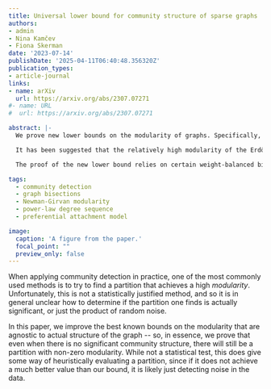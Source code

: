 ```yaml
---
title: Universal lower bound for community structure of sparse graphs
authors:
- admin
- Nina Kamčev
- Fiona Skerman
date: '2023-07-14'
publishDate: '2025-04-11T06:40:48.356320Z'
publication_types:
- article-journal
links:
- name: arXiv
  url: https://arxiv.org/abs/2307.07271
#- name: URL
#  url: https://arxiv.org/abs/2307.07271

abstract: |-
  We prove new lower bounds on the modularity of graphs. Specifically, the modularity of a graph {{< math >}}$G${{< /math >}} with average degree {{< math >}}$\bar d${{< /math >}} is {{< math >}}$\Omega(\bar{d}^{-1/2})${{< /math >}}, under some mild assumptions on the degree sequence of {{< math >}}$G${{< /math >}}. The lower bound {{< math >}}$\Omega(\bar{d}^{-1/2})${{< /math >}} applies, for instance, to graphs with a power-law degree sequence or a near-regular degree sequence.

  It has been suggested that the relatively high modularity of the Erdős-Rényi random graph~{{< math >}}$G_{n,p}${{< /math >}} stems from the random fluctuations in its edge distribution, however our results imply high modularity for any graph with

  The proof of the new lower bound relies on certain weight-balanced bisections with few cross-edges, which build on ideas of Alon [Combinatorics, Probability and Computing (1997)] and may be of independent interest.

tags:
  - community detection
  - graph bisections
  - Newman-Girvan modularity
  - power-law degree sequence
  - preferential attachment model

image:
  caption: 'A figure from the paper.'
  focal_point: ""
  preview_only: false
---
```


When applying community detection in practice, one of the most commonly used methods is to try to find a partition that achieves a high _modularity_. Unfortunately, this is not a statistically justified method, and so it is in general unclear how to determine if the partition one finds is actually significant, or just the product of random noise.

In this paper, we improve the best known bounds on the modularity that are agnostic to actual structure of the graph -- so, in essence, we prove that even when there is no significant community structure, there will still be a partition with non-zero modularity. While not a statistical test, this does give some way of heuristically evaluating a partition, since if it does not achieve a much better value than our bound, it is likely just detecting noise in the data.
